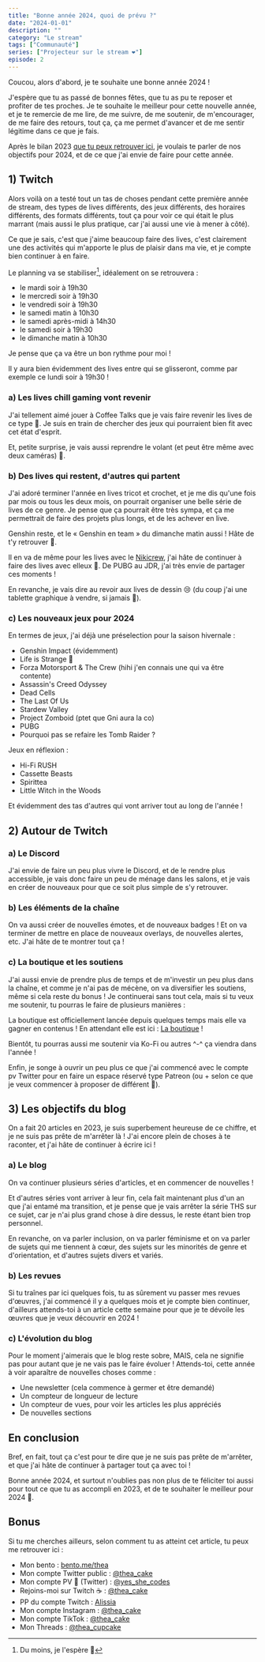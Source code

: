 ```yaml
---
title: "Bonne année 2024, quoi de prévu ?"
date: "2024-01-01"
description: ""
category: "Le stream"
tags: ["Communauté"]
series: ["Projecteur sur le stream ❤️"]
episode: 2
---
```


Coucou, alors d'abord, je te souhaite une bonne année 2024 !

J'espère que tu as passé de bonnes fêtes, que tu as pu te reposer et profiter de tes proches. Je te souhaite le meilleur pour cette nouvelle année, et je te remercie de me lire, de me suivre, de me soutenir, de m'encourager, de me faire des retours, tout ça, ça me permet d'avancer et de me sentir légitime dans ce que je fais.

Après le bilan 2023 [que tu peux retrouver ici](/posts/bilan-2023-sparkling-heart), je voulais te parler de nos objectifs pour 2024, et de ce que j'ai envie de faire pour cette année.

## 1) Twitch

Alors voilà on a testé tout un tas de choses pendant cette première année de stream, des types de lives différents, des jeux différents, des horaires différents, des formats différents, tout ça pour voir ce qui était le plus marrant (mais aussi le plus pratique, car j'ai aussi une vie à mener à côté).

Ce que je sais, c'est que j'aime beaucoup faire des lives, c'est clairement une des activités qui m'apporte le plus de plaisir dans ma vie, et je compte bien continuer à en faire.

Le planning va se stabiliser[^hope], idéalement on se retrouvera :

- le mardi soir à 19h30
- le mercredi soir à 19h30
- le vendredi soir à 19h30
- le samedi matin à 10h30
- le samedi après-midi à 14h30
- le samedi soir à 19h30
- le dimanche matin à 10h30

Je pense que ça va être un bon rythme pour moi !

Il y aura bien évidemment des lives entre qui se glisseront, comme par exemple ce lundi soir à 19h30 !

[^hope]: Du moins, je l'espère 🤞

### a) Les lives chill gaming vont revenir

J'ai tellement aimé jouer à Coffee Talks que je vais faire revenir les lives de ce type 💖. Je suis en train de chercher des jeux qui pourraient bien fit avec cet état d'esprit.

Et, petite surprise, je vais aussi reprendre le volant (et peut être même avec deux caméras) 🎥.

### b) Des lives qui restent, d'autres qui partent

J'ai adoré terminer l'année en lives tricot et crochet, et je me dis qu'une fois par mois ou tous les deux mois, on pourrait organiser une belle série de lives de ce genre. Je pense que ça pourrait être très sympa, et ça me permettrait de faire des projets plus longs, et de les achever en live.

Genshin reste, et le « Genshin en team » du dimanche matin aussi ! Hâte de t'y retrouver 💖.

Il en va de même pour les lives avec le [Nikicrew](https://www.twitch.tv/nikiunderscore), j'ai hâte de continuer à faire des lives avec elleux 💖. De PUBG au JDR, j'ai très envie de partager ces moments !

En revanche, je vais dire au revoir aux lives de dessin 😢 (du coup j'ai une tablette graphique à vendre, si jamais 💫).

### c) Les nouveaux jeux pour 2024

En termes de jeux, j'ai déjà une préselection pour la saison hivernale :
- Genshin Impact (évidemment)
- Life is Strange 💖
- Forza Motorsport & The Crew (hihi j'en connais une qui va être contente)
- Assassin's Creed Odyssey
- Dead Cells
- The Last Of Us
- Stardew Valley
- Project Zomboid (ptet que Gni aura la co)
- PUBG
- Pourquoi pas se refaire les Tomb Raider ?

Jeux en réflexion :
- Hi-Fi RUSH
- Cassette Beasts
- Spirittea
- Little Witch in the Woods

Et évidemment des tas d'autres qui vont arriver tout au long de l'année !

## 2) Autour de Twitch

### a) Le Discord

J'ai envie de faire un peu plus vivre le Discord, et de le rendre plus accessible, je vais donc faire un peu de ménage dans les salons, et je vais en créer de nouveaux pour que ce soit plus simple de s'y retrouver.

### b) Les éléments de la chaîne

On va aussi créer de nouvelles émotes, et de nouveaux badges ! Et on va terminer de mettre en place de nouveaux overlays, de nouvelles alertes, etc. J'ai hâte de te montrer tout ça !

### c) La boutique et les soutiens

J'ai aussi envie de prendre plus de temps et de m'investir un peu plus dans la chaîne, et comme je n'ai pas de mécène, on va diversifier les soutiens, même si cela reste du bonus ! Je continuerai sans tout cela, mais si tu veux me soutenir, tu pourras le faire de plusieurs manières :

La boutique est officiellement lancée depuis quelques temps mais elle va gagner en contenus ! En attendant elle est ici : [La boutique](https://theacake.live/merch) !

Bientôt, tu pourras aussi me soutenir via Ko-Fi ou autres ^-^ ça viendra dans l'année !

Enfin, je songe à ouvrir un peu plus ce que j'ai commencé avec le compte pv Twitter pour en faire un espace réservé type Patreon (ou + selon ce que je veux commencer à proposer de différent 🫢).

## 3) Les objectifs du blog

On a fait 20 articles en 2023, je suis superbement heureuse de ce chiffre, et je ne suis pas prête de m'arrêter là ! J'ai encore plein de choses à te raconter, et j'ai hâte de continuer à écrire ici !

### a) Le blog

On va continuer plusieurs séries d'articles, et en commencer de nouvelles !

Et d'autres séries vont arriver à leur fin, cela fait maintenant plus d'un an que j'ai entamé ma transition, et je pense que je vais arrêter la série THS sur ce sujet, car je n'ai plus grand chose à dire dessus, le reste étant bien trop personnel.

En revanche, on va parler inclusion, on va parler féminisme et on va parler de sujets qui me tiennent à cœur, des sujets sur les minorités de genre et d'orientation, et d'autres sujets divers et variés.

### b) Les revues

Si tu traînes par ici quelques fois, tu as sûrement vu passer mes revues d'œuvres, j'ai commencé il y a quelques mois et je compte bien continuer, d'ailleurs attends-toi à un article cette semaine pour que je te dévoile les œuvres que je veux découvrir en 2024 !

### c) L'évolution du blog

Pour le moment j'aimerais que le blog reste sobre, MAIS, cela ne signifie pas pour autant que je ne vais pas le faire évoluer ! Attends-toi, cette année à voir aparaître de nouvelles choses comme :
- Une newsletter (cela commence à germer et être demandé)
- Un compteur de longueur de lecture
- Un compteur de vues, pour voir les articles les plus appréciés
- De nouvelles sections

## En conclusion

Bref, en fait, tout ça c'est pour te dire que je ne suis pas prête de m'arrêter, et que j'ai hâte de continuer à partager tout ça avec toi !

Bonne année 2024, et surtout n'oublies pas non plus de te féliciter toi aussi pour tout ce que tu as accompli en 2023, et de te souhaiter le meilleur pour 2024 💖.

## Bonus

Si tu me cherches ailleurs, selon comment tu as atteint cet article, tu peux me retrouver ici :

- Mon bento : [bento.me/thea](https://bento.me/thea)
- Mon compte Twitter public : [@thea_cake](https://twitter.com/thea_cake)
- Mon compte PV 🔞 (Twitter) : [@yes_she_codes](https://twitter.com/yes_she_codes)
- Rejoins-moi sur Twitch ☕️ : [@thea_cake](https://www.twitch.tv/thea_cake)
- PP du compte Twitch : [Alissia](https://www.instagram.com/pencil_queen_reborn/)
- Mon compte Instagram : [@thea_cake](https://www.instagram.com/thea_cupcake/)
- Mon compte TikTok : [@thea_cake](https://www.tiktok.com/@thea_cake)
- Mon Threads : [@thea_cupcake](https://www.threads.net/@thea_cupcake)
